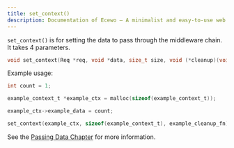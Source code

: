 ```yaml
---
title: set_context()
description: Documentation of Ecewo — A minimalist and easy-to-use web framework for C
---
```


`set_context()` is for setting the data to pass through the middleware chain. It takes 4 parameters.

```c
void set_context(Req *req, void *data, size_t size, void (*cleanup)(void *));
```

Example usage:

```c
int count = 1;

example_context_t *example_ctx = malloc(sizeof(example_context_t));

example_ctx->example_data = count;

set_context(example_ctx, sizeof(example_context_t), example_cleanup_fn);
```

See the [Passing Data Chapter](/docs/middleware/#passing-data) for more information.
